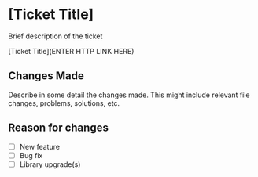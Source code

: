 # [Ticket Title]

Brief description of the ticket

[Ticket Title](ENTER HTTP LINK HERE)

## Changes Made

Describe in some detail the changes made. This might include relevant file changes, problems, solutions, etc.

## Reason for changes

- [ ] New feature
- [ ] Bug fix
- [ ] Library upgrade(s)
